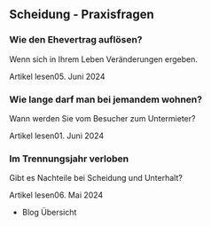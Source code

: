 ## Scheidung - Praxisfragen

### Wie den Ehevertrag auflösen?

Wenn sich in Ihrem Leben Veränderungen ergeben.

Artikel lesen05. Juni 2024

### Wie lange darf man bei jemandem wohnen?

Wann werden Sie vom Besucher zum Untermieter?

Artikel lesen01. Juni 2024

### Im Trennungsjahr verloben

Gibt es Nachteile bei Scheidung und Unterhalt?

Artikel lesen06. Mai 2024

- Blog Übersicht